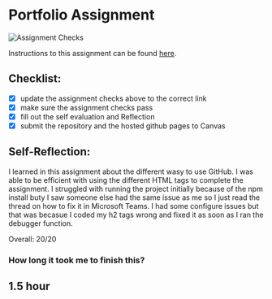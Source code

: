 Portfolio Assignment
==========================================
![Assignment Checks](https://github.com/IT3049C/student-portfolio/workflows/Assignment%20Checks/badge.svg)

Instructions to this assignment can be found [here](https://it3049c.github.io/Material/Assignments/1.Online_Portfolio/).
## Checklist:
- [x] update the assignment checks above to the correct link
- [x] make sure the assignment checks pass
- [x] fill out the self evaluation and Reflection
- [x] submit the repository and the hosted github pages to Canvas

## Self-Reflection:
I learned in this assignment about the different wasy to use GitHub. I was able to be efficient with using the different HTML tags to complete the assignment. I struggled with running the project initially because of the npm install buty I saw someone else had the same issue as me so I just read the thread on how to fix it in Microsoft Teams. I had some configure issues but that was becasue I coded my h2 tags wrong and fixed it as soon as I ran the debugger function. 

Overall: 20/20

### How long it took me to finish this?
1.5 hour
-----------------------
